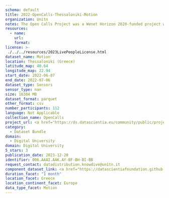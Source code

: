 ```yaml
---
schema: default
title: 2022-OpenCalls-Thessaloniki-Motion
organization: Unitn
notes: The Open Calls Project was a Wenet Horizon 2020-funded project with the goal of developing a diversity-aware, machine-mediated paradigm for social interactions. It collected information on the diversity and social contribution activities of the students at the University of Thessaly (UTH) in Greece. The purpose of this research was to gather and study the diversity of students (in terms of subject and level of study, age, gender, personality traits, moral and social values, beliefs, and attitudes towards others and life) participating in social contribution activities. The i-Log application was used to collect sensor data and time diaries from participants over the course of the study. Two questionnaires were also administered to respondents to gather demographic, profiling data, and student career information.
resources:
  - name: 
    url: 
    format: 
license: >-
 ./../../resources/2023LivePeopleLicense.html
dataset_name: Motion
location: Thessaloniki (Greece)
latitude_map: 40.64
longitude_map: 22.94
start_date: 2022-06-07
end_date: 2022-07-06
dataset_type: Sensors
sensor_type: nan
size: 16384 MB
dataset_format: parquet
other_format: csv
number_participants: 112
language: Not Applicable
collection_name: OpenCalls
project_url: <a href="https://ds.datascientia.eu/community/public/projects/1e465a20-1650-42f7-88d4-d7b1b8ed6bb7">https://ds.datascientia.eu/community/public/projects/1e465a20-1650-42f7-88d4-d7b1b8ed6bb7</a>
category: 
  - Dataset Bundle
domain: 
  - Digital University
domain: Digital University
5_stars: 3
publication_date: 2023-12-20
identifier: 006.AAAI.AAK.AY-BF-BH-BI-BB
request_contact: datadistribution.knowdive@unitn.it
component_dataset_link: <a href="https://datascientiafoundation.github.io/LivePeople/datasets/2022-OC2-Thessaloniki-Accelerometer%20Event/">2022-OC2-Thessaloniki-Accelerometer Event</a>, <a href="https://datascientiafoundation.github.io/LivePeople/datasets/2022-OC2-Thessaloniki-Activities%20Per%20Time/">2022-OC2-Thessaloniki-Activities Per Time</a>, <a href="https://datascientiafoundation.github.io/LivePeople/datasets/2022-OC2-Thessaloniki-Gyroscope%20Event/">2022-OC2-Thessaloniki-Gyroscope Event</a>, <a href="https://datascientiafoundation.github.io/LivePeople/datasets/2022-OC2-Thessaloniki-Step%20Counter%20Event/">2022-OC2-Thessaloniki-Step Counter Event</a>, <a href="https://datascientiafoundation.github.io/LivePeople/datasets/2022-OC2-Thessaloniki-Step%20Detector%20Event/">2022-OC2-Thessaloniki-Step Detector Event</a>
duration_facet: "1 month"
location_facet: Greece
location_continent_facet: Europe
data_type_facet: Motion
---
```

